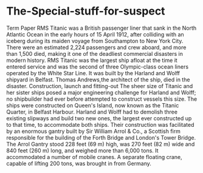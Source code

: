 # The-Special-stuff-for-suspect
Term Paper
RMS Titanic was a British passenger liner that sank in the North Atlantic Ocean in the early hours of 15 April 1912, after colliding with an iceberg during its maiden voyage from Southampton to New York City. There were an estimated 2,224 passengers and crew aboard, and more than 1,500 died, making it one of the deadliest commercial disasters in modern history. RMS Titanic was the largest ship afloat at the time it entered service and was the second of three Olympic-class ocean liners operated by the White Star Line. It was built by the Harland and Wolff shipyard in Belfast. Thomas Andrews,the architect of the ship, died in the disaster.
Construction, launch and fitting-out
The sheer size of Titanic and her sister ships posed a major engineering challenge for Harland and Wolff; no shipbuilder had ever before attempted to construct vessels this size. The ships were constructed on Queen's Island, now known as the Titanic Quarter, in Belfast Harbour. Harland and Wolff had to demolish three existing slipways and build two new ones, the largest ever constructed up to that time, to accommodate both ships. Their construction was facilitated by an enormous gantry built by Sir William Arrol & Co., a Scottish firm responsible for the building of the Forth Bridge and London's Tower Bridge. The Arrol Gantry stood 228 feet (69 m) high, was 270 feet (82 m) wide and 840 feet (260 m) long, and weighed more than 6,000 tons. It accommodated a number of mobile cranes. A separate floating crane, capable of lifting 200 tons, was brought in from Germany.
